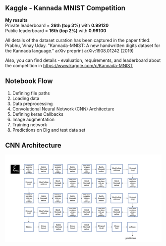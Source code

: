 ## Kaggle - Kannada MNIST Competition 

**My results** 
<br> Private leaderboard = **26th (top 3%)** with **0.99120**
<br> Public leaderboard = **16th (top 2%)** with **0.99100**

All details of the dataset curation has been captured in the paper titled: Prabhu, Vinay Uday. "Kannada-MNIST: A new 
handwritten digits dataset for the Kannada language." arXiv preprint arXiv:1908.01242 (2019)

Also, you can find details - evaluation, requirements, and leaderboard about the competition in https://www.kaggle.com/c/Kannada-MNIST

## Notebook Flow
1) Defining file paths
2) Loading data
3) Data preprocessing
4) Convolutional Neural Network (CNN) Architecture
5) Defining keras Callbacks
6) Image augmentation
7) Training network
8) Predictions on Dig and test data set

## CNN Architecture
![Network Architecture](CNN_architecture_.png)

